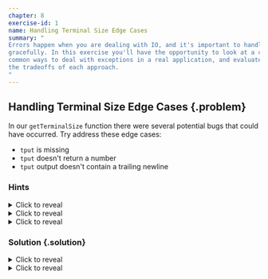 ```yaml
---
chapter: 8
exercise-id: 1
name: Handling Terminal Size Edge Cases
summary: "
Errors happen when you are dealing with IO, and it's important to handle them
gracefully. In this exercise you'll have the opportunity to look at a couple of
common ways to deal with exceptions in a real application, and evaluate
the tradeoffs of each approach.
"
---
```


## Handling Terminal Size Edge Cases {.problem}

In our `getTerminalSize` function there were several potential bugs that could
have occurred.  Try address these edge cases:

 - `tput` is missing
 - `tput` doesn't return a number
 - `tput` output doesn't contain a trailing newline

### Hints
<div class="hints">

<details>
<summary>Click to reveal</summary>
<div class="details-body-outer">
<div class="details-body">

</div>
</div>
</details>

<details>
<summary>Click to reveal</summary>
<div class="details-body-outer">
<div class="details-body">

</div>
</div>
</details>

<details>
<summary>Click to reveal</summary>
<div class="details-body-outer">
<div class="details-body">

</div>
</div>
</details>

</div>

### Solution {.solution}

<div class="solution">

<details>
<summary>Click to reveal</summary>
<div class="details-body-outer">
<div class="details-body">

This exercise asks us to consider three different potential errors. For the
moment we'll focus on the first problem: what should we do if `tput` is
missing. The next solution on this page will cover the remaining errors.

For now, let's narrow our focus down to just the parts of our our program that
are relevant. Specifically, the `getTerminalSize` and the `ScreenDimensions`
record. This will let us focus on the solution at hand without too much
extraneous code. As you work through the exercises for this chapter, try to
integration the solutions into your program. For now, let's look at the version
of `getTerminalSize` and `ScreenDimensions` that you should have after finishing
the chapter:

```haskell
data ScreenDimensions = ScreenDimensions
  { screenRows :: Int
  , screenColumns :: Int
  } deriving (Eq, Show)

getTerminalSize :: IO ScreenDimensions
getTerminalSize =
  case SystemInfo.os of
    "darwin" -> tputScreenDimensions
    "linux" -> tputScreenDimensions
    _other -> pure $ ScreenDimensions 25 80
  where
    tputScreenDimensions :: IO ScreenDimensions
    tputScreenDimensions =
      readProcess "tput" ["lines"] ""
      >>= \lines ->
        readProcess "tput" ["cols"] ""
        >>= \cols ->
              let lines' = read $ init lines
                  cols'  = read $ init cols
              in return $ ScreenDimensions lines' cols'
```

If `tput` is missing, it should throw an `IO` exception, so lets focus on
that. There are a couple of different ways we can go about dealing with an
exception caused by a missing executable:

  1. Catch the exception and return a default `ScreenDimensions` value.
  2. Don't catch the exception, and let the caller deal with it.
  3. Use `Either`. Return a `Right` value on success, or `Left` for an exception.

The first of these options is pretty straightforward. Let's write a version of
`getTerminalSize` that will return a default if any exception is raised. To do
that, we'll first need to import `IOException` and `catch` from `Control.Exception`:

```haskell
import Control.Exception (IOException, catch)
```

Next, let's add a new version of `getTerminalSize` that returns a default value
when we encounter an error. We'll call our new function `getTerminalSizeWithDefault`:

```haskell
getTerminalSizeWithDefault :: IO ScreenDimensions
getTerminalSizeWithDefault =
  catch @IOException tputScreenDimensions $ \_e -> pure (ScreenDimensions 25 80)
  where
    tputScreenDimensions :: IO ScreenDimensions
    tputScreenDimensions =
      readProcess "tput" ["lines"] ""
      >>= \lines ->
        readProcess "tput" ["cols"] ""
        >>= \cols ->
              let lines' = read $ init lines
                  cols'  = read $ init cols
              in return $ ScreenDimensions lines' cols'
```

You'll notice in this that our code has gotten a bit shorter, but still looks
largely similar to the earlier version. We've kept the original definition of
`tputScreenDimensions`, but now we're calling it through `catch` and returning
a default `ScreenDimensions` if there are any exceptions. Since we'll be
handling errors with `catch` we no longer need to check the operating system as
a way of guessing whether or not `tput` is likely to be installed.

The next approach we identified was to avoid catching any exceptions in
`getTerminalSize` and, instead, to catch an exception at the call site and deal
with it there. Right now we're calling `getTerminalSize` from `runHCat`:

```haskell
runHCat :: IO ()
runHCat = do
  targetFilePath <- do
    args <- handleArgs
    eitherToErr args
  contents <- do
    handle <- openFile targetFilePath ReadMode
    TextIO.hGetContents handle
  termSize <- getTerminalSize
  hSetBuffering stdout NoBuffering
  finfo <- fileInfo targetFilePath
  let pages = paginate termSize finfo contents
  showPages pages
```

Let's take a look at how we could handle an error in this function
instead. We'll still default to a 25x80 terminal if we can't get a default
terminal size, but this time we'll show the user a message telling them what
failed and letting them know that we're falling back to a default terminal size.

We'll do this by adding a new `where` binding named `terminalSizeWithErr`:

```haskell
terminalSizeWithErr = catch @IOError getTerminalSize $ \err ->
  Clock.getCurrentTime >>= \now ->
    let defaultTermSize = ScreenDimensions 25 80
        finfo = FileInfo "" 0 now False False False
        errText = Text.pack $
          "An error occurred while trying to get the screen dimensions:\n"
          <> show err
          <> "\nDefaulting to a terminal size of 80x25"
        msg = paginate defaultTermSize finfo errText
    in showPages msg >> pure defaultTermSize
```

As you can see, our new error handling function is quite a bit bigger than the
error handling we added when we defined `getTerminaSizeWithDefault`, but we're
also getting a much more featureful error handling implementation. We can
temporarily change the call to `tput` to something that doesn't exist so that we
can see our error handling working. You should see a message like this:

```
An error occurred while trying to get the screen dimensions:
tput-bad: readCreateProcess: posix_spawnp: does not exist (No such file or
directory)
Defaulting to a terminal size of 80x25
```

Notice that in this example output the text is wrapped to 80 characters. You can
also see in this screenshot that the text is wrapped to 80 characters even
though the terminal is larger:

![A screenshot of hcat error output wrapped to 80 columns](/images/solutions/chapter8/tput-error.webp)

Finally, let's look at how we might use `Either` for error handling. We can
start by making a minor change to `terminalSizeWithErr` to return a `Left` value
instead of a default `ScreenDimensions` when we catch an exception:

```haskell
getTerminalSizeEither =
  catch @IOException (Right <$> tputScreenDimensions) $ \e -> pure $ Left (show e)
  where
    tputScreenDimensions :: IO ScreenDimensions
    tputScreenDimensions =
      readProcess "tput" ["lines"] ""
      >>= \lines ->
        readProcess "tput" ["cols"] ""
        >>= \cols ->
              let lines' = read $ init lines
                  cols'  = read $ init cols
              in return $ ScreenDimensions lines' cols'
```

Since we're returning an explicit error, this function isn't a drop-in
replacement for `getTerminalSize` or `terminalSizeWithErr`. We'll need to handle
the error and then either exit or return a default value. We'll need to add a
few functions to do this, so let's go ahead and take a look at all of them
together:


```haskell
  where
    defaultScreenDimensions = ScreenDimensions 25 80
    showError finfo termSize err =
      showPages $ paginate termSize finfo err
    termSizeWithDefault finfo defaultTermSize = do
      termSize <- getTerminalSizeEither
      case termSize of
        Left err -> do
          showError finfo defaultTermSize (Text.pack err)
          pure defaultTermSize
        Right termSize' -> pure termSize'
     getTerminalSizeEither =
      catch @IOException (Right <$> tputScreenDimensions) $ \e -> pure $ Left (show e)
    tputScreenDimensions =
      readProcess "tput" ["lines"] ""
      >>= \lines ->
        readProcess "tput" ["cols"] ""
        >>= \cols ->
              let lines' = read $ init lines
                  cols'  = read $ init cols
              in return $ ScreenDimensions lines' cols'
```

In this example we've left `getTerminalSizeEither` and `tputScreenDimensions`
unchanged, but we've added three new `where` bindings. Like our other examples,
we need to create a default terminal size to use if we've encountered an
error. In this example, it's called `defaultScreenDimensions`. We've also added
a new function, `showError` that will print an error message to the
screen. Unlike the last example, we're not creating a rich error message
here. You're welcome to add a more robust error in your example if you
prefer. The last function we've added is `termSizeWithDefault`. This function
tries to get a terminal size, checks to see if we've gotten an error, and if so
prints the error message before returning a default value.

We've now looked at three different approaches to handling a missing `tput`
executable. All of the approaches we've tried have been pretty similar in how
they've dealt with errors. Where they differ is in where the errors are handled
and how they are communicated back to our user. There will be times when each of
the different approaches we've taken will be useful, so let's lay out the pros
and cons explicitly.

First, we wrote a function that handled the missing `tput` error entirely
internally and returned a default value. Handling the error when it happens
simplifies things for our callers, since they neither need to know about this
failure case nor explicitly handle it. The biggest drawback to this style of
error handling is that it's inflexible. In `getTerminalSizeWithDefault` we're
not giving the caller any choice about what to do when an error occurs. If the
caller wants to print an error message, try a different method of getting the
terminal size, or even exit the application they are out of luck. When something
goes wrong, caller won't even know that an error ocurred. The tradeoffs here
mean that this style of error handling is best used for private functions that are
internal to a module and not exported. When the function isn't general purpose
and we know that it's handling errors the way we want them handled, then it's a
more worthwhile tradeoff to keep the interface to the function easy to use.

Next we wrote a version of our function that didn't do any error handling, and
we allowed the caller to deal with the IO exception themselves. This approach
gives our caller all of the power. They can catch the exception and handle it
however they want- or they can ignore it entirely. If the caller chooses to
ignore the error it will bubble upwards until it's either caught by something
further up the callstack, or our program exits. It's always possible for IO
actions to raise exceptions, so we might expect that the caller will be
expecting exceptions and handling them already. In reality though, assuming that
users will know to deal with IO exceptions works best when the exceptions are
truly exceptional. We're assuming `tput` will exist, and it's a pretty common
utility so our example might pass that test, but it's something that we should
think about. When we don't catch the exception, we're telling our users that
this failure case should be treated the same as other exceptional situations
that might happen we we're doing IO.

Finally, we wrote a version of our code that uses `Either` rather than
exceptions for handling a bad call to `tput`. Of all the options we've looked
at, this is the best default approach to handling errors. Just like in our last
example, we're still letting the caller decide how they want to handle
errors. Since we're explicit about the fact that we might return an error if
`tput` isn't avaialble, we don't need to worry about the caller not realizing
failure is a possibility, so our code is much more likely to be used safely.

</div>
</div>
</details>

<details>
<summary>Click to reveal</summary>
<div class="details-body-outer">
<div class="details-body">

The last part of this solution spent a lot of time looking at different
approaches to handling IO exceptions when a call to `tput` fails, but we still
have to other edge cases to consider:

 - `tput` doesn't return a number
 - `tput` output doesn't contain a trailing newline

In the last part of this exersise we focused a lot of our time on catching
IO exceptions- either inside of the function that gets the terminal size, or
outside of it. Unfortunately neither of these errors will generate an IO
exception. We can easily write a quick test to validate that:

```haskell
module EffectiveHaskell.Exercises.Chapter8.ReadError where
import Control.Exception

readWithCatch :: String -> IO Int
readWithCatch input =
  catch @IOException readInput $ \_e -> pure 0
  where
    readInput = pure . read $ input
```

If we call `readWithCatch` and give it something other than a number, we'll
get a runtime error instead of `0`:

```haskell
λ readWithCatch "0"
0

λ readWithCatch "zero"
*** Exception: Prelude.read: no parse
```

It turns out that this situation isn't entirely hopeless. The `evaluate`
function from `Control.Exception` will let us create a new `IO` action from a
pure value, and in the process any runtime exceptions will get thrown and we can
`catch` them. Let's try it out:

```haskell
readWithCatch' :: String -> IO Int
readWithCatch' input =
  catch @ErrorCall readInput $ \_e -> pure 0
  where
    readInput = evaluate $ read input
```

You'll notice in this example we've changed the type of the exception we're
catching. Not all exceptions are `IOException`s, even though we're dealing with
an `IO`
action. [`ErrorCall`](https://hackage.haskell.org/package/base-4.18.0.0/docs/Control-Exception.html#t:ErrorCall)
is raised when something calls the `error` function.

This version of our code works, and we can test it out in `ghci`:

```haskell
λ readWithCatch' "zero"
0
λ readWithCatch' "1"
1
λ readWithCatch' "2"
2
λ readWithCatch' "three"
0
```

Clearly this code works as expected, but is it a good design? Using `evaluate`
means that we're turning otherwise pure code into an `IO` action so that we can
handle errors as exceptions. There are situations where this is a reasonable
design decision- for example writing tests where we want to catch and assert on
errors, or writing a server where an `error` while handling a particular request
should not take down the entire server. Still, when possible we should aim to
keep pure code pure. Thankfully, we have another option. The `Text.Read` module
in `base` has a function named `readEither` that will return an actual error
value instead of calling `error`:

```haskell
λ import Text.Read

λ readEither @Int "1"
Right 1

λ readEither @Int "2"
Right 2

λ readEither @Int "three"
Left "Prelude.read: no parse"
```

Getting back a pure `Either` value seems like a much nicer approach than
`evaluate`, so let's stick with it for now. There are two error cases that we
need to handle:

 - `tput` doesn't return a number
 - `tput` output doesn't contain a trailing newline

`readEither` solves the first problem, but we still need to address the second
problem. Our existing code assumes that the output we get will always be
newline-terminated, so it uses `init` to drop the last character. If the output
doesn't end with a newline for some reason, then we'll remove a character that
should have been part of the value we want to parse. Let's write a function to
handle this case.

There are two ways we might handle this. The "flexible” approach would say that
we should drop a newline at the end of the string if one is present, and
otherwise just try to parse the string as-is. The "strict” approach would
instead return an error if the string doesn't end in a newline as we
expect. For our purposes, we expect that the output should always be newline
terminated. If there's no newline, we can't be sure the rest of the text is
reliable, so we'll go with the strict approach.

</div>
</div>
</details>

</div>
